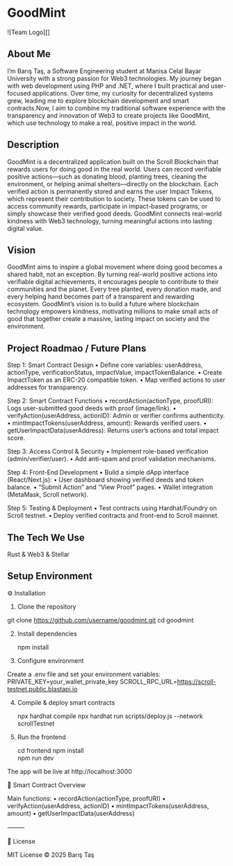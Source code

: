 # GoodMint

![Team Logo][]

## About Me

I’m Barış Taş, a Software Engineering student at Manisa Celal Bayar University with a strong passion for Web3 technologies. My journey began with web development 
using PHP and .NET, where I built practical and user-focused applications. Over time, my curiosity for decentralized systems grew, leading 
me to explore blockchain development and smart contracts.Now, I aim to combine my traditional software experience with the transparency 
and innovation of Web3 to create projects like GoodMint, which use technology to make a real, positive impact in the world.

## Description

GoodMint is a decentralized application built on the Scroll Blockchain that rewards users for doing good in the real world. Users can record verifiable 
positive actions—such as donating blood, planting trees, cleaning the environment, or helping animal shelters—directly on the blockchain. 
Each verified action is permanently stored and earns the user Impact Tokens, which represent their contribution to society. These tokens can be used to access 
community rewards, participate in impact-based programs, or simply showcase their verified good deeds. GoodMint connects real-world 
kindness with Web3 technology, turning meaningful actions into lasting digital value.

## Vision

GoodMint aims to inspire a global movement where doing good becomes a shared habit, not an exception. 
By turning real-world positive actions into verifiable digital achievements, it encourages people to contribute to their communities and the planet. 
Every tree planted, every donation made, and every helping hand becomes part of a transparent and rewarding ecosystem. GoodMint’s vision is to build a 
future where blockchain technology empowers kindness, motivating millions to make small acts of good that together 
create a massive, lasting impact on society and the environment.

## Project Roadmao / Future Plans

Step 1: Smart Contract Design
	•	Define core variables: userAddress, actionType, verificationStatus, impactValue, impactTokenBalance.
	•	Create ImpactToken as an ERC-20 compatible token.
	•	Map verified actions to user addresses for transparency.

Step 2: Smart Contract Functions
	•	recordAction(actionType, proofURI): Logs user-submitted good deeds with proof (image/link).
	•	verifyAction(userAddress, actionID): Admin or verifier confirms authenticity.
	•	mintImpactTokens(userAddress, amount): Rewards verified users.
	•	getUserImpactData(userAddress): Returns user’s actions and total impact score.

Step 3: Access Control & Security
	•	Implement role-based verification (admin/verifier/user).
	•	Add anti-spam and proof validation mechanisms.

Step 4: Front-End Development
	•	Build a simple dApp interface (React/Next.js):
	•	User dashboard showing verified deeds and token balance.
	•	“Submit Action” and “View Proof” pages.
	•	Wallet integration (MetaMask, Scroll network).

Step 5: Testing & Deployment
	•	Test contracts using Hardhat/Foundry on Scroll testnet.
	•	Deploy verified contracts and front-end to Scroll mainnet.

## The Tech We Use

Rust & Web3 & Stellar

## Setup Environment

⚙️ Installation

1. Clone the repository
   
git clone https://github.com/username/goodmint.git
cd goodmint

2. Install dependencies

   npm install

3. Configure environment

Create a .env file and set your environment variables:
  PRIVATE_KEY=your_wallet_private_key
  SCROLL_RPC_URL=https://scroll-testnet.public.blastapi.io

4. Compile & deploy smart contracts

   npx hardhat compile
   npx hardhat run scripts/deploy.js --network scrollTestnet

5. Run the frontend

   cd frontend
   npm install  
   npm run dev

The app will be live at http://localhost:3000

🧠 Smart Contract Overview

Main functions:
	•	recordAction(actionType, proofURI)
	•	verifyAction(userAddress, actionID)
	•	mintImpactTokens(userAddress, amount)
	•	getUserImpactData(userAddress)

⸻

🪩 License

MIT License © 2025 Barış Taş
